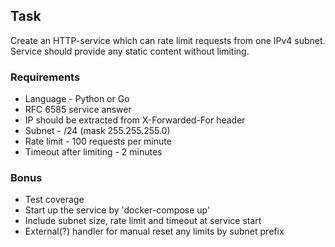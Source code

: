 ## Task

Create an HTTP-service which can rate limit requests from one IPv4 subnet.
Service should provide any static content without limiting.

### Requirements

- Language - Python or Go
- RFC 6585 service answer
- IP should be extracted from X-Forwarded-For header
- Subnet - /24 (mask 255.255.255.0)
- Rate limit - 100 requests per minute
- Timeout after limiting - 2 minutes

### Bonus

- Test coverage
- Start up the service by 'docker-compose up'
- Include subnet size, rate limit and timeout at service start
- External(?) handler for manual reset any limits by subnet prefix

